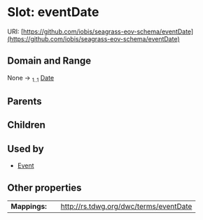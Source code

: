 
# Slot: eventDate



URI: [https://github.com/iobis/seagrass-eov-schema/eventDate](https://github.com/iobis/seagrass-eov-schema/eventDate)


## Domain and Range

None &#8594;  <sub>1..1</sub> [Date](types/Date.md)

## Parents


## Children


## Used by

 * [Event](Event.md)

## Other properties

|  |  |  |
| --- | --- | --- |
| **Mappings:** | | http://rs.tdwg.org/dwc/terms/eventDate |
